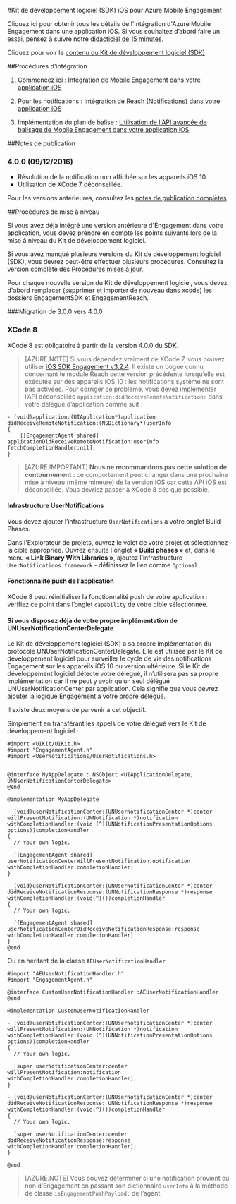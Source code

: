 <properties
	pageTitle="Vue d’ensemble du Kit de développement logiciel (SDK) Azure Mobile Engagement pour iOS | Microsoft Azure"
	description="Dernières mises à jour et procédures du Kit de développement logiciel (SDK) iOS pour Azure Mobile Engagement"
	services="mobile-engagement"
	documentationCenter="mobile"
	authors="piyushjo"
	manager="erikre"
	editor="" />

<tags
	ms.service="mobile-engagement"
	ms.workload="mobile"
	ms.tgt_pltfrm="mobile-ios"
	ms.devlang="objective-c"
	ms.topic="article"
	ms.date="09/14/2016"
	ms.author="piyushjo" />

#Kit de développement logiciel (SDK) iOS pour Azure Mobile Engagement

Cliquez ici pour obtenir tous les détails de l'intégration d'Azure Mobile Engagement dans une application iOS. Si vous souhaitez d’abord faire un essai, pensez à suivre notre [didacticiel de 15 minutes](mobile-engagement-ios-get-started.md).

Cliquez pour voir le [contenu du Kit de développement logiciel (SDK)](mobile-engagement-ios-sdk-content.md)

##Procédures d'intégration
1. Commencez ici : [Intégration de Mobile Engagement dans votre application iOS](mobile-engagement-ios-integrate-engagement.md)

2. Pour les notifications : [Intégration de Reach (Notifications) dans votre application iOS](mobile-engagement-ios-integrate-engagement-reach.md)

3. Implémentation du plan de balise : [Utilisation de l'API avancée de balisage de Mobile Engagement dans votre application iOS](mobile-engagement-ios-use-engagement-api.md)


##Notes de publication

### 4\.0.0 (09/12/2016)

-   Résolution de la notification non affichée sur les appareils iOS 10.
-   Utilisation de XCode 7 déconseillée.

Pour les versions antérieures, consultez les [notes de publication complètes](mobile-engagement-ios-release-notes.md)

##Procédures de mise à niveau

Si vous avez déjà intégré une version antérieure d'Engagement dans votre application, vous devez prendre en compte les points suivants lors de la mise à niveau du Kit de développement logiciel.

Si vous avez manqué plusieurs versions du Kit de développement logiciel (SDK), vous devrez peut-être effectuer plusieurs procédures. Consultez la version complète des [Procédures mises à jour](mobile-engagement-ios-upgrade-procedure.md).

Pour chaque nouvelle version du Kit de développement logiciel, vous devez d'abord remplacer (supprimer et importer de nouveau dans xcode) les dossiers EngagementSDK et EngagementReach.

###Migration de 3.0.0 vers 4.0.0

### XCode 8
XCode 8 est obligatoire à partir de la version 4.0.0 du SDK.

> [AZURE.NOTE] Si vous dépendez vraiment de XCode 7, vous pouvez utiliser [iOS SDK Engagement v3.2.4](https://aka.ms/r6oouh). Il existe un bogue connu concernant le module Reach cette version précédente lorsqu’elle est exécutée sur des appareils iOS 10 : les notifications système ne sont pas activées. Pour corriger ce problème, vous devez implémenter l’API déconseillée `application:didReceiveRemoteNotification:` dans votre délégué d’application comme suit :

	- (void)application:(UIApplication*)application
	didReceiveRemoteNotification:(NSDictionary*)userInfo
	{
	    [[EngagementAgent shared] applicationDidReceiveRemoteNotification:userInfo fetchCompletionHandler:nil];
	}

> [AZURE.IMPORTANT] **Nous ne recommandons pas cette solution de contournement** : ce comportement peut changer dans une prochaine mise à niveau (même mineure) de la version iOS car cette API iOS est déconseillée. Vous devriez passer à XCode 8 dès que possible.

#### Infrastructure UserNotifications
Vous devez ajouter l’infrastructure `UserNotifications` à votre onglet Build Phases.

Dans l'Explorateur de projets, ouvrez le volet de votre projet et sélectionnez la cible appropriée. Ouvrez ensuite l'onglet **« Build phases »** et, dans le menu **« Link Binary With Libraries »**, ajoutez l’infrastructure `UserNotifications.framework` - définissez le lien comme `Optional`

#### Fonctionnalité push de l’application
XCode 8 peut réinitialiser la fonctionnalité push de votre application : vérifiez ce point dans l’onglet `capability` de votre cible sélectionnée.

#### Si vous disposez déjà de votre propre implémentation de UNUserNotificationCenterDelegate

Le Kit de développement logiciel (SDK) a sa propre implémentation du protocole UNUserNotificationCenterDelegate. Elle est utilisée par le Kit de développement logiciel pour surveiller le cycle de vie des notifications Engagement sur les appareils iOS 10 ou version ultérieure. Si le Kit de développement logiciel détecte votre délégué, il n’utilisera pas sa propre implémentation car il ne peut y avoir qu’un seul délégué UNUserNotificationCenter par application. Cela signifie que vous devrez ajouter la logique Engagement à votre propre délégué.

Il existe deux moyens de parvenir à cet objectif.

Simplement en transférant les appels de votre délégué vers le Kit de développement logiciel :

	#import <UIKit/UIKit.h>
	#import "EngagementAgent.h"
	#import <UserNotifications/UserNotifications.h>


	@interface MyAppDelegate : NSObject <UIApplicationDelegate, UNUserNotificationCenterDelegate>
	@end

	@implementation MyAppDelegate

	- (void)userNotificationCenter:(UNUserNotificationCenter *)center willPresentNotification:(UNNotification *)notification withCompletionHandler:(void (^)(UNNotificationPresentationOptions options))completionHandler
	{
	  // Your own logic.

	  [[EngagementAgent shared] userNotificationCenterWillPresentNotification:notification withCompletionHandler:completionHandler]
	}

	- (void)userNotificationCenter:(UNUserNotificationCenter *)center didReceiveNotificationResponse:(UNNotificationResponse *)response withCompletionHandler:(void(^)())completionHandler
	{
	  // Your own logic.

	  [[EngagementAgent shared] userNotificationCenterDidReceiveNotificationResponse:response withCompletionHandler:completionHandler]
	}
	@end

Ou en héritant de la classe `AEUserNotificationHandler`

	#import "AEUserNotificationHandler.h"
	#import "EngagementAgent.h"

	@interface CustomUserNotificationHandler :AEUserNotificationHandler
	@end

	@implementation CustomUserNotificationHandler

	- (void)userNotificationCenter:(UNUserNotificationCenter *)center willPresentNotification:(UNNotification *)notification withCompletionHandler:(void (^)(UNNotificationPresentationOptions options))completionHandler
	{
	  // Your own logic.

	  [super userNotificationCenter:center willPresentNotification:notification withCompletionHandler:completionHandler];
	}

	- (void)userNotificationCenter:(UNUserNotificationCenter *)center didReceiveNotificationResponse: UNNotificationResponse *)response withCompletionHandler:(void(^)())completionHandler
	{
	  // Your own logic.

	  [super userNotificationCenter:center didReceiveNotificationResponse:response withCompletionHandler:completionHandler];
	}

	@end

> [AZURE.NOTE] Vous pouvez déterminer si une notification provient ou non d’Engagement en passant son dictionnaire `userInfo` à la méthode de classe `isEngagementPushPayload:` de l’agent.

<!---HONumber=AcomDC_0921_2016-->